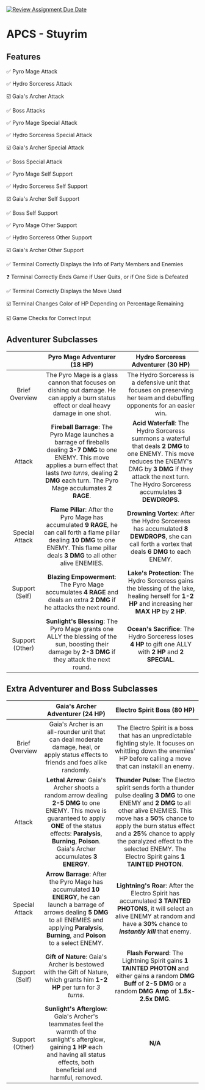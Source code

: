 [![Review Assignment Due Date](https://classroom.github.com/assets/deadline-readme-button-22041afd0340ce965d47ae6ef1cefeee28c7c493a6346c4f15d667ab976d596c.svg)](https://classroom.github.com/a/KprAwj1n)
# APCS - Stuyrim

## Features

:white_check_mark: Pyro Mage Attack

:white_check_mark: Hydro Sorceress Attack

:ballot_box_with_check:  Gaia's Archer Attack

:white_check_mark: Boss Attacks

:white_check_mark: Pyro Mage Special Attack

:white_check_mark: Hydro Sorceress Special Attack

:ballot_box_with_check: Gaia's Archer Special Attack

:white_check_mark: Boss Special Attack

:white_check_mark: Pyro Mage Self Support

:white_check_mark: Hydro Sorceress Self Support

:ballot_box_with_check:  Gaia's Archer Self Support

:white_check_mark: Boss Self Support

:white_check_mark: Pyro Mage Other Support

:white_check_mark: Hydro Sorceress Other Support

:ballot_box_with_check: Gaia's Archer Other Support

:white_check_mark: Terminal Correctly Displays the Info of Party Members and Enemies

:question: Terminal Correctly Ends Game if User Quits, or if One Side is Defeated

:white_check_mark: Terminal Correctly Displays the Move Used

:ballot_box_with_check:  Terminal Changes Color of HP Depending on Percentage Remaining

:ballot_box_with_check:  Game Checks for Correct Input








## Adventurer Subclasses

|  | Pyro Mage Adventurer (18 HP) | Hydro Sorceress Adventurer (30 HP) |
| :---: | :------: | :---------------:         |
| Brief Overview         | The Pyro Mage is a glass cannon that focuses on dishing out damage. He can apply a burn status effect or deal heavy damage in one shot.     | The Hydro Sorceress is a defensive unit that focuses on preserving her team and debuffing opponents for an easier win.                                             |
| Attack          | **Fireball Barrage**: The Pyro Mage launches a barrage of fireballs dealing **3-7 DMG** to one ENEMY. This move applies a burn effect that lasts *two turns*, dealing **2 DMG** each turn. The Pyro Mage acculumates **2 RAGE**.      | **Acid Waterfall**: The Hydro Sorceress summons a waterful that deals **2 DMG** to one ENEMY. This move reduces the ENEMY's DMG by **3 DMG** if they attack the next turn. The Hydro Sorceress accumulates **3 DEWDROPS**.       |
| Special Attack              | **Flame Pillar**: After the Pyro Mage has accumulated **9 RAGE**, he can call forth a flame pillar dealing **10 DMG** to one ENEMY. This flame pillar deals **3 DMG** to all other alive ENEMIES.    | **Drowning Vortex**: After the Hydro Sorceress has accumulated **8 DEWDROPS**, she can call forth a vortex that deals **6 DMG** to each ENEMY.  |
| Support (Self)               | **Blazing Empowerment**: The Pyro Mage accumulates **4 RAGE** and deals an extra **2 DMG** if he attacks the next round.      |  **Lake's Protection**: The Hydro Sorceress gains the blessing of the lake, healing herself for **1-2 HP** and increasing her **MAX HP** by **2 HP**.     |
| Support (Other)               | **Sunlight's Blessing**: The Pyro Mage grants one ALLY the blessing of the sun, boosting their damage by **2-3 DMG** if they attack the next round.      | **Ocean's Sacrifice**: The Hydro Sorceress loses **4 HP** to gift one ALLY with **2 HP** and **2 SPECIAL**.      |

## Extra Adventurer and Boss Subclasses

|  | Gaia's Archer Adventurer (24 HP) | Electro Spirit Boss (80 HP) |
| :---: | :------: | :---------------:         |
| Brief Overview         | Gaia's Archer is an all-rounder unit that can deal moderate damage, heal, or apply status effects to friends and foes alike randomly.     | The Electro Spirit is a boss that has an unpredictable fighting style. It focuses on whittling down the enemies' HP before calling a move that can instakill an enemy.                                              |
| Attack          | **Lethal Arrow**: Gaia's Archer shoots a random arrow dealing **2-5 DMG** to one ENEMY. This move is guaranteed to apply **ONE** of the status effects: **Paralysis**, **Burning**, **Poison**. Gaia's Archer accumulates **3 ENERGY**.      | **Thunder Pulse**: The Electro spirit sends forth a thunder pulse dealing **3 DMG** to one ENEMY and **2 DMG** to all other alive ENEMIES. This move has a **50%** chance to apply the burn status effect and a **25%** chance to apply the paralyzed effect to the selected ENEMY. The Electro Spirit gains **1 TAINTED PHOTON**.       |
| Special Attack              | **Arrow Barrage**: After the Pyro Mage has accumulated **10 ENERGY**, he can launch a barrage of arrows dealing **5 DMG** to all ENEMIES and applying **Paralysis**, **Burning**, and **Poison** to a select ENEMY.  | **Lightning's Roar**: After the Electro Spirit has accumulated **3 TAINTED PHOTONS**, it will select an alive ENEMY at random and have a **30%** chance to ***instantly kill*** that enemy.     |
| Support (Self)               | **Gift of Nature**: Gaia's Archer is bestowed with the Gift of Nature, which grants him **1-2 HP** per turn for *3 turns*.      | **Flash Forward**: The Lightning Spirit gains **1 TAINTED PHOTON** and either gains a random **DMG Buff** of **2-5 DMG** or a random **DMG Amp** of **1.5x-2.5x DMG**.
| Support (Other)               | **Sunlight's Afterglow**: Gaia's Archer's teammates feel the warmth of the sunlight's afterglow, gaining **1 HP** each and having all status effects, both beneficial and harmful, removed.      | **N/A**     |


